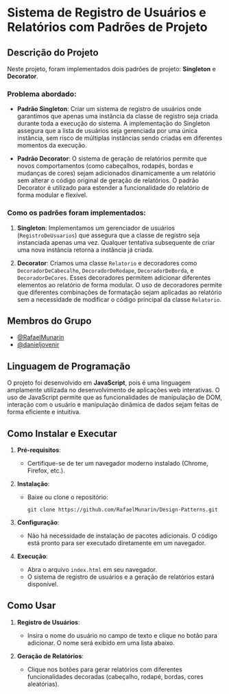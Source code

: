 # Sistema de Registro de Usuários e Relatórios com Padrões de Projeto

## Descrição do Projeto

Neste projeto, foram implementados dois padrões de projeto: **Singleton** e **Decorator**.

### Problema abordado:
- **Padrão Singleton**: Criar um sistema de registro de usuários onde garantimos que apenas uma instância da classe de registro seja criada durante toda a execução do sistema. A implementação do Singleton assegura que a lista de usuários seja gerenciada por uma única instância, sem risco de múltiplas instâncias sendo criadas em diferentes momentos da execução.

- **Padrão Decorator**: O sistema de geração de relatórios permite que novos comportamentos (como cabeçalhos, rodapés, bordas e mudanças de cores) sejam adicionados dinamicamente a um relatório sem alterar o código original de geração de relatórios. O padrão Decorator é utilizado para estender a funcionalidade do relatório de forma modular e flexível.

### Como os padrões foram implementados:

1. **Singleton**: Implementamos um gerenciador de usuários (`RegistroDeUsuarios`) que assegura que a classe de registro seja instanciada apenas uma vez. Qualquer tentativa subsequente de criar uma nova instância retorna a instância já criada.

2. **Decorator**: Criamos uma classe `Relatorio` e decoradores como `DecoradorDeCabecalho`, `DecoradorDeRodape`, `DecoradorDeBorda`, e `DecoradorDeCores`. Esses decoradores permitem adicionar diferentes elementos ao relatório de forma modular. O uso de decoradores permite que diferentes combinações de formatação sejam aplicadas ao relatório sem a necessidade de modificar o código principal da classe `Relatorio`.

## Membros do Grupo

- [@RafaelMunarin](https://github.com/RafaelMunarin)
- [@danieljovenir](https://github.com/danieljovenir)

## Linguagem de Programação

O projeto foi desenvolvido em **JavaScript**, pois é uma linguagem amplamente utilizada no desenvolvimento de aplicações web interativas. O uso de JavaScript permite que as funcionalidades de manipulação de DOM, interação com o usuário e manipulação dinâmica de dados sejam feitas de forma eficiente e intuitiva.

## Como Instalar e Executar

1. **Pré-requisitos**: 
   - Certifique-se de ter um navegador moderno instalado (Chrome, Firefox, etc.).
   
2. **Instalação**:
   - Baixe ou clone o repositório:
     ```
     git clone https://github.com/RafaelMunarin/Design-Patterns.git
     ```
   
3. **Configuração**:
   - Não há necessidade de instalação de pacotes adicionais. O código está pronto para ser executado diretamente em um navegador.

4. **Execução**:
   - Abra o arquivo `index.html` em seu navegador.
   - O sistema de registro de usuários e a geração de relatórios estará disponível.

## Como Usar

1. **Registro de Usuários**: 
   - Insira o nome do usuário no campo de texto e clique no botão para adicionar. O nome será exibido em uma lista abaixo.

2. **Geração de Relatórios**:
   - Clique nos botões para gerar relatórios com diferentes funcionalidades decoradas (cabeçalho, rodapé, bordas, cores aleatórias).